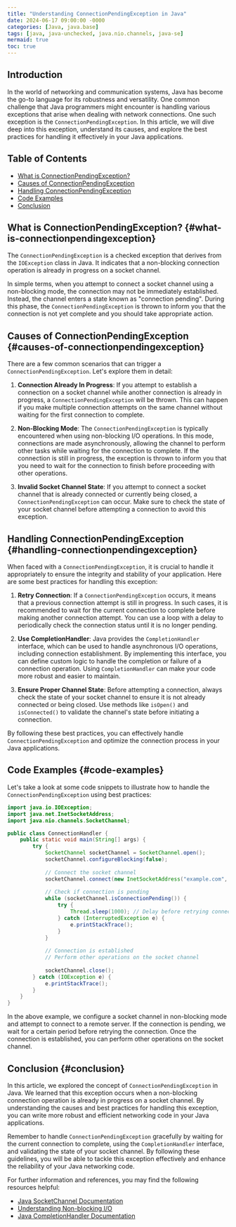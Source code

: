 ```yaml
---
title: "Understanding ConnectionPendingException in Java"
date: 2024-06-17 09:00:00 -0000
categories: [Java, java.base]
tags: [java, java-unchecked, java.nio.channels, java-se]
mermaid: true
toc: true
---
```



## Introduction

In the world of networking and communication systems, Java has become the go-to language for its robustness and versatility. One common challenge that Java programmers might encounter is handling various exceptions that arise when dealing with network connections. One such exception is the `ConnectionPendingException`. In this article, we will dive deep into this exception, understand its causes, and explore the best practices for handling it effectively in your Java applications.

## Table of Contents

- [What is ConnectionPendingException?](#what-is-connectionpendingexception)
- [Causes of ConnectionPendingException](#causes-of-connectionpendingexception)
- [Handling ConnectionPendingException](#handling-connectionpendingexception)
- [Code Examples](#code-examples)
- [Conclusion](#conclusion)

## What is ConnectionPendingException? {#what-is-connectionpendingexception}

The `ConnectionPendingException` is a checked exception that derives from the `IOException` class in Java. It indicates that a non-blocking connection operation is already in progress on a socket channel.

In simple terms, when you attempt to connect a socket channel using a non-blocking mode, the connection may not be immediately established. Instead, the channel enters a state known as "connection pending". During this phase, the `ConnectionPendingException` is thrown to inform you that the connection is not yet complete and you should take appropriate action.

## Causes of ConnectionPendingException {#causes-of-connectionpendingexception}

There are a few common scenarios that can trigger a `ConnectionPendingException`. Let's explore them in detail:

1. **Connection Already In Progress**: If you attempt to establish a connection on a socket channel while another connection is already in progress, a `ConnectionPendingException` will be thrown. This can happen if you make multiple connection attempts on the same channel without waiting for the first connection to complete.

2. **Non-Blocking Mode**: The `ConnectionPendingException` is typically encountered when using non-blocking I/O operations. In this mode, connections are made asynchronously, allowing the channel to perform other tasks while waiting for the connection to complete. If the connection is still in progress, the exception is thrown to inform you that you need to wait for the connection to finish before proceeding with other operations.

3. **Invalid Socket Channel State**: If you attempt to connect a socket channel that is already connected or currently being closed, a `ConnectionPendingException` can occur. Make sure to check the state of your socket channel before attempting a connection to avoid this exception.

## Handling ConnectionPendingException {#handling-connectionpendingexception}

When faced with a `ConnectionPendingException`, it is crucial to handle it appropriately to ensure the integrity and stability of your application. Here are some best practices for handling this exception:

1. **Retry Connection**: If a `ConnectionPendingException` occurs, it means that a previous connection attempt is still in progress. In such cases, it is recommended to wait for the current connection to complete before making another connection attempt. You can use a loop with a delay to periodically check the connection status until it is no longer pending.

2. **Use CompletionHandler**: Java provides the `CompletionHandler` interface, which can be used to handle asynchronous I/O operations, including connection establishment. By implementing this interface, you can define custom logic to handle the completion or failure of a connection operation. Using `CompletionHandler` can make your code more robust and easier to maintain.

3. **Ensure Proper Channel State**: Before attempting a connection, always check the state of your socket channel to ensure it is not already connected or being closed. Use methods like `isOpen()` and `isConnected()` to validate the channel's state before initiating a connection.

By following these best practices, you can effectively handle `ConnectionPendingException` and optimize the connection process in your Java applications.

## Code Examples {#code-examples}

Let's take a look at some code snippets to illustrate how to handle the `ConnectionPendingException` using best practices:

```java
import java.io.IOException;
import java.net.InetSocketAddress;
import java.nio.channels.SocketChannel;

public class ConnectionHandler {
    public static void main(String[] args) {
        try {
            SocketChannel socketChannel = SocketChannel.open();
            socketChannel.configureBlocking(false);
            
            // Connect the socket channel
            socketChannel.connect(new InetSocketAddress("example.com", 80));
            
            // Check if connection is pending
            while (socketChannel.isConnectionPending()) {
                try {
                    Thread.sleep(1000); // Delay before retrying connection
                } catch (InterruptedException e) {
                    e.printStackTrace();
                }
            }
            
            // Connection is established
            // Perform other operations on the socket channel
            
            socketChannel.close();
        } catch (IOException e) {
            e.printStackTrace();
        }
    }
}
```

In the above example, we configure a socket channel in non-blocking mode and attempt to connect to a remote server. If the connection is pending, we wait for a certain period before retrying the connection. Once the connection is established, you can perform other operations on the socket channel.

## Conclusion {#conclusion}

In this article, we explored the concept of `ConnectionPendingException` in Java. We learned that this exception occurs when a non-blocking connection operation is already in progress on a socket channel. By understanding the causes and best practices for handling this exception, you can write more robust and efficient networking code in your Java applications.

Remember to handle `ConnectionPendingException` gracefully by waiting for the current connection to complete, using the `CompletionHandler` interface, and validating the state of your socket channel. By following these guidelines, you will be able to tackle this exception effectively and enhance the reliability of your Java networking code.

For further information and references, you may find the following resources helpful:

- [Java SocketChannel Documentation](https://docs.oracle.com/javase/10/docs/api/java/nio/channels/SocketChannel.html)
- [Understanding Non-blocking I/O](https://docs.oracle.com/javase/tutorial/essential/io/nonBlockingIo.html)
- [Java CompletionHandler Documentation](https://docs.oracle.com/javase/10/docs/api/java/nio/channels/CompletionHandler.html)